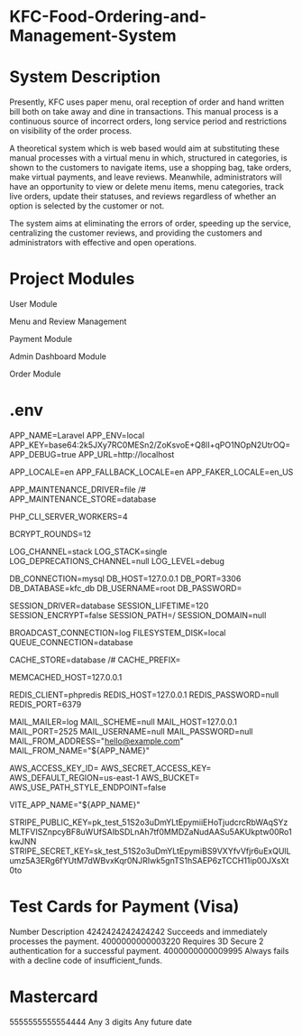 # KFC-Food-Ordering-and-Management-System

# System Description
Presently, KFC uses paper menu, oral reception of order and hand written bill both on take away and dine in transactions. This manual process is a continuous source of incorrect orders, long service period and restrictions on visibility of the order process.

A theoretical system which is web based would aim at substituting these manual processes with a virtual menu in which, structured in categories, is shown to the customers to navigate items, use a shopping bag, take orders, make virtual payments, and leave reviews. Meanwhile, administrators will have an opportunity to view or delete menu items, menu categories, track live orders, update their statuses, and reviews regardless of whether an option is selected by the customer or not.

The system aims at eliminating the errors of order, speeding up the service, centralizing the customer reviews, and providing the customers and administrators with effective and open operations.

# Project Modules
User Module 

Menu and Review Management

Payment Module

Admin Dashboard Module

Order Module

# .env
APP_NAME=Laravel
APP_ENV=local
APP_KEY=base64:2k5JXy7RC0MESn2/ZoKsvoE+Q8lI+qPO1NOpN2UtrOQ=
APP_DEBUG=true
APP_URL=http://localhost

APP_LOCALE=en
APP_FALLBACK_LOCALE=en
APP_FAKER_LOCALE=en_US

APP_MAINTENANCE_DRIVER=file
/# APP_MAINTENANCE_STORE=database

PHP_CLI_SERVER_WORKERS=4

BCRYPT_ROUNDS=12

LOG_CHANNEL=stack
LOG_STACK=single
LOG_DEPRECATIONS_CHANNEL=null
LOG_LEVEL=debug

DB_CONNECTION=mysql
DB_HOST=127.0.0.1
DB_PORT=3306
DB_DATABASE=kfc_db
DB_USERNAME=root
DB_PASSWORD=

SESSION_DRIVER=database
SESSION_LIFETIME=120
SESSION_ENCRYPT=false
SESSION_PATH=/
SESSION_DOMAIN=null

BROADCAST_CONNECTION=log
FILESYSTEM_DISK=local
QUEUE_CONNECTION=database

CACHE_STORE=database
/# CACHE_PREFIX=

MEMCACHED_HOST=127.0.0.1

REDIS_CLIENT=phpredis
REDIS_HOST=127.0.0.1
REDIS_PASSWORD=null
REDIS_PORT=6379

MAIL_MAILER=log
MAIL_SCHEME=null
MAIL_HOST=127.0.0.1
MAIL_PORT=2525
MAIL_USERNAME=null
MAIL_PASSWORD=null
MAIL_FROM_ADDRESS="hello@example.com"
MAIL_FROM_NAME="${APP_NAME}"

AWS_ACCESS_KEY_ID=
AWS_SECRET_ACCESS_KEY=
AWS_DEFAULT_REGION=us-east-1
AWS_BUCKET=
AWS_USE_PATH_STYLE_ENDPOINT=false

VITE_APP_NAME="${APP_NAME}"

STRIPE_PUBLIC_KEY=pk_test_51S2o3uDmYLtEpymiiEHoTjudcrcRbWAqSYzMLTFVISZnpcyBF8uWUfSAIbSDLnAh7tf0MMDZaNudAASu5AKUkptw00Ro1kwJNN
STRIPE_SECRET_KEY=sk_test_51S2o3uDmYLtEpymiBS9VXYfvVfjr6uExQUlLumz5A3ERg6fYUtM7dWBvxKqr0NJRIwk5gnTS1hSAEP6zTCCH11ip00JXsXt0to

# Test Cards for Payment (Visa)
Number	Description
4242424242424242	Succeeds and immediately processes the payment.
4000000000003220	Requires 3D Secure 2 authentication for a successful payment.
4000000000009995	Always fails with a decline code of insufficient_funds.
# Mastercard
5555555555554444	Any 3 digits	Any future date